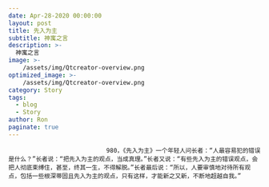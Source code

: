 ```yaml
---
date: Apr-28-2020 00:00:00
layout: post
title: 先入为主
subtitle: 神寓之言
description: >-
  神寓之言
image: >-
    /assets/img/Qtcreator-overview.png
optimized_image: >-
    /assets/img/Qtcreator-overview.png
category: Story
tags:
  - blog
  - Story
author: Ron
paginate: true
---
```


							　　980，《先入为主》一个年轻人问长者：“人最容易犯的错误是什么？”长者说：“把先入为主的观点，当成真理。”长者又说：“有些先入为主的错误观点，会把人彻底束缚住，甚至，终其一生，不得解脱。”长者最后说：“所以，人要审慎地对待所有观点，包括一些根深蒂固且先入为主的观点，只有这样，才能新之又新，不断地超越自我。”
